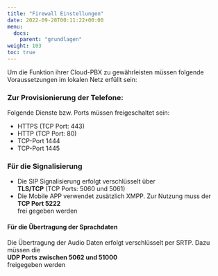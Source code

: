 ```yaml
---
title: "Firewall Einstellungen"
date: 2022-09-28T00:11:22+00:00
menu:
  docs:
    parent: "grundlagen"
weight: 103
toc: true
---
```


Um die Funktion ihrer Cloud-PBX zu gewährleisten müssen folgende Voraussetzungen im lokalen Netz erfüllt sein:

### Zur Provisionierung der Telefone:

Folgende Dienste bzw. Ports müssen freigeschaltet sein:

* HTTPS (TCP Port: 443)<br>
* HTTP (TCP Port: 80)<br>
* TCP-Port 1444<br>
* TCP-Port 1445<br>

### Für die Signalisierung
* Die SIP Signalisierung erfolgt verschlüsselt über  
  **TLS/TCP** (TCP Ports: 5060 und 5061)
* Die Mobile APP verwendet zusätzlich XMPP. Zur Nutzung muss der <br>
  **TCP Port 5222** <br>
  frei gegeben werden

#### Für die Übertragung der Sprachdaten
Die Übertragung der Audio Daten erfolgt verschlüsselt per SRTP.
Dazu müssen die <br>
**UDP Ports zwischen 5062 und 51000** <br>
freigegeben werden<br>
